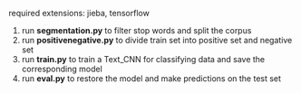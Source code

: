 required extensions: jieba, tensorflow
1. run **segmentation.py** to filter stop words and split the corpus
2. run **positivenegative.py** to divide train set into positive set and negative set
3. run **train.py** to train a Text_CNN for classifying data and save the corresponding model
4. run **eval.py** to restore the model and make predictions on the test set